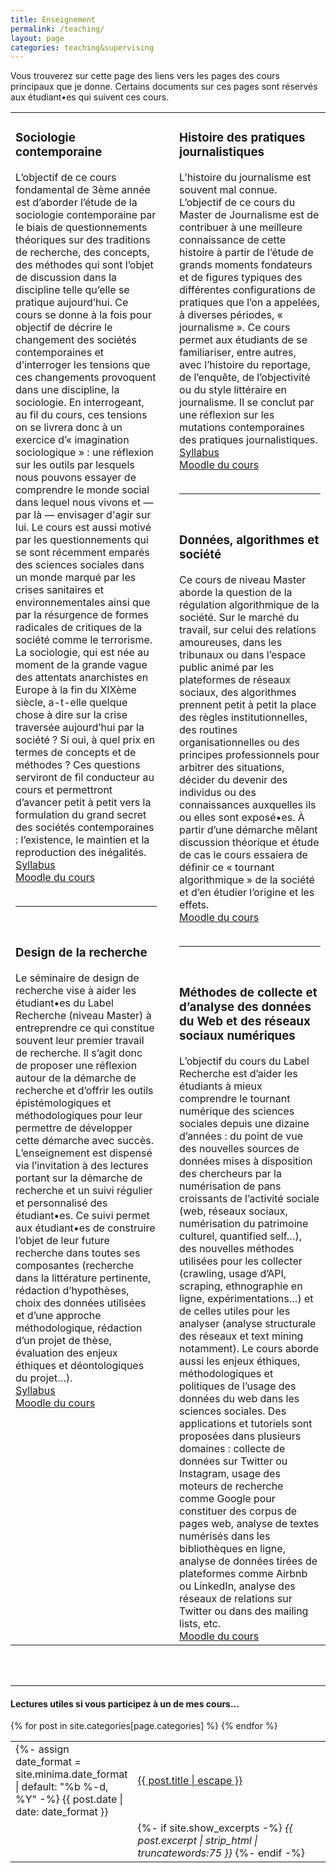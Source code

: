 ```yaml
---
title: Enseignement
permalink: /teaching/
layout: page
categories: teaching&supervising
---
```


Vous trouverez sur cette page des liens vers les pages des cours principaux que je donne. Certains documents sur ces pages sont réservés aux étudiant•es qui suivent ces cours.

<table>
  <tr>
    <td width="48%" valign="top">
      <h3>Sociologie contemporaine</h3>
      L’objectif de ce cours fondamental de 3ème année est d’aborder l’étude de la sociologie contemporaine par le biais de questionnements théoriques sur des traditions de recherche, des concepts, des méthodes qui sont l’objet de discussion 
      dans la discipline telle qu’elle se pratique aujourd’hui. Ce cours se donne à la fois pour objectif de décrire le changement des sociétés contemporaines et d’interroger les tensions que ces changements provoquent dans une discipline, 
      la sociologie. En interrogeant, au fil du cours, ces tensions on se livrera donc à un exercice d’« imagination sociologique » : une réflexion sur les outils par lesquels nous pouvons essayer de comprendre le monde social dans lequel nous vivons 
      et — par là — envisager d'agir sur lui.
      Le cours est aussi motivé par les questionnements qui se sont récemment emparés des sciences sociales dans un monde marqué par les crises sanitaires et environnementales ainsi que par la résurgence de formes radicales de critiques de la société 
      comme le terrorisme. La sociologie, qui est née au moment de la grande vague des attentats anarchistes en Europe à la fin du XIXème siècle, a-t-elle quelque chose à dire sur la crise traversée aujourd’hui par la société ? Si oui, à quel prix 
      en termes de concepts et de méthodes ? Ces questions serviront de fil conducteur au cours et permettront d’avancer petit à petit vers la formulation du grand secret des sociétés contemporaines : l’existence, le maintien et la reproduction des inégalités.
      <br>
      <a href="https://gillesbastin.github.io/pdf/Sociologie_contemporaine_2022-2023_Syllabus.pdf">Syllabus</a>
      <br>
      <a href="https://cours.univ-grenoble-alpes.fr/course/view.php?id=16967">Moodle du cours</a>
      <br><br>
      <hr size = 1>
      <br>
      <h3>Design de la recherche</h3>
      Le séminaire de design de recherche vise à aider les étudiant•es du Label Recherche (niveau Master) à entreprendre ce qui constitue souvent leur premier travail de recherche. Il s’agit donc de proposer une réflexion autour de la démarche de recherche 
      et d’offrir les outils épistémologiques et méthodologiques pour leur permettre de développer cette démarche avec succès. L’enseignement est dispensé via l’invitation à des lectures portant sur la démarche de recherche et un suivi régulier et personnalisé 
      des étudiant•es. Ce suivi permet aux étudiant•es de construire l’objet de leur future recherche dans toutes ses composantes (recherche dans la littérature pertinente, rédaction d’hypothèses, choix des données utilisées et d’une approche méthodologique, 
      rédaction d’un projet de thèse, évaluation des enjeux éthiques et déontologiques du projet…).
      <br>
      <a href="https://gillesbastin.github.io/pdf/Sociologie_contemporaine_2022-2023_Syllabus.pdf">Syllabus</a>
      <br>
      <a href="https://cours.univ-grenoble-alpes.fr/course/view.php?id=18277">Moodle du cours</a>
    </td>  
    <td width="4%">
    </td>
    <td width="48%" valign="top">
      <h3>Histoire des pratiques journalistiques</h3>
      L’histoire du journalisme est souvent mal connue. L’objectif de ce cours du Master de Journalisme est de contribuer à une meilleure connaissance de cette histoire à partir de l’étude de grands moments fondateurs et de figures typiques des différentes 
      configurations de pratiques que l’on a appelées, à diverses périodes, « journalisme ». Ce cours permet aux étudiants de se familiariser, entre autres, avec l’histoire du reportage, de l’enquête, de l’objectivité ou du style littéraire en journalisme. 
      Il se conclut par une réflexion sur les mutations contemporaines des pratiques journalistiques.
      <br>
      <a href="https://gillesbastin.github.io/pdf/Histoire des Pratiques Journalistiques 2021-2022.pdf">Syllabus</a>
      <br>
      <a href="https://cours.univ-grenoble-alpes.fr/course/view.php?id=18108">Moodle du cours</a>
      <br><br>
      <hr size = 1>
      <br>
      <h3>Données, algorithmes et société</h3>
      Ce cours de niveau Master aborde la question de la régulation algorithmique de la société. Sur le marché du travail, sur celui des relations amoureuses, dans les tribunaux ou dans l’espace public animé par les plateformes de réseaux sociaux, des algorithmes 
      prennent petit à petit la place des règles institutionnelles, des routines organisationnelles ou des principes professionnels pour arbitrer des situations, décider du devenir des individus ou des connaissances auxquelles ils ou elles sont exposé•es. 
      À partir d’une démarche mêlant discussion théorique et étude de cas le cours essaiera de définir ce « tournant algorithmique » de la société et d’en étudier l’origine et les effets.
      <br>
      <a href="https://cours.univ-grenoble-alpes.fr/course/view.php?id=19711">Moodle du cours</a>
      <br><br>
      <hr size = 1>
      <br>
      <h3>Méthodes de collecte et d’analyse des données du Web et des réseaux sociaux numériques</h3>
      L’objectif du cours du Label Recherche est d’aider les étudiants à mieux comprendre le tournant numérique des sciences sociales depuis une dizaine d’années : du point de vue des nouvelles sources de données mises à disposition des chercheurs 
      par la numérisation de pans croissants de l’activité sociale (web, réseaux sociaux, numérisation du patrimoine culturel, quantified self…), des nouvelles méthodes utilisées pour les collecter (crawling, usage d’API, scraping, ethnographie en ligne, 
      expérimentations…) et de celles utiles pour les analyser (analyse structurale des réseaux et text mining notamment).
      Le cours aborde aussi les enjeux éthiques, méthodologiques et politiques de l’usage des données du web dans les sciences sociales.
      Des applications et tutoriels sont proposées dans plusieurs domaines : collecte de données sur Twitter ou Instagram, usage des moteurs de recherche comme Google pour constituer des corpus de pages web, analyse de textes numérisés dans les bibliothèques 
      en ligne, analyse de données tirées de plateformes comme Airbnb ou LinkedIn, analyse des réseaux de relations sur Twitter ou dans des mailing lists, etc.
      <br>
      <a href="https://cours.univ-grenoble-alpes.fr/course/view.php?id=18125">Moodle du cours</a>
    </td>
  </tr>
</table>

<br><br>

---

<h4>Lectures utiles si vous participez à un de mes cours…</h4>
<table style="width:100%;border:none;">
{% for post in site.categories[page.categories] %}
  <tr>
    <td style="width:15%;border:none;">
    {%- assign date_format = site.minima.date_format | default: "%b %-d, %Y" -%}
    <span>{{ post.date | date: date_format }}</span>
    </td>
    <td style="border:none;">
      <a href="{{ post.url | relative_url }}">
        {{ post.title | escape }}
      </a>
    </td>
  </tr>
  <tr>
    <td style="width:15%;border:none;">
    </td>
    <td style="border:none;">
    {%- if site.show_excerpts -%}
      <i>{{ post.excerpt | strip_html | truncatewords:75 }}</i>
    {%- endif -%}
    </td>
  </tr>
  {% endfor %}
</table>
